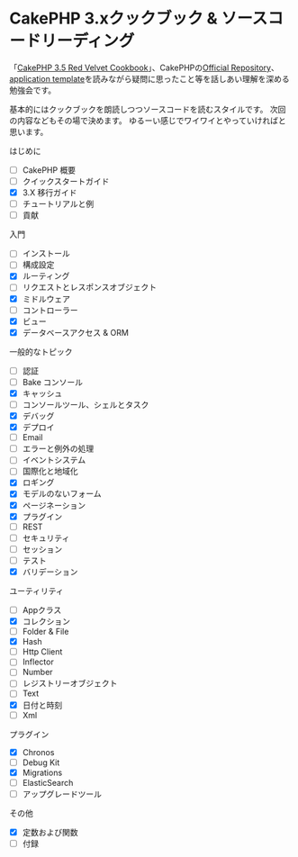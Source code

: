 # CakePHP 3.xクックブック & ソースコードリーディング

「[CakePHP 3.5 Red Velvet Cookbook](https://book.cakephp.org/3.0/ja/contents.html)」、CakePHPの[Official Repository](https://github.com/cakephp/cakephp)、[application template](https://github.com/cakephp/app)を読みながら疑問に思ったこと等を話しあい理解を深める勉強会です。

基本的にはクックブックを朗読しつつソースコードを読むスタイルです。 次回の内容などもその場で決めます。 ゆるーい感じでワイワイとやっていければと思います。

はじめに
- [ ] CakePHP 概要
- [ ] クイックスタートガイド
- [x] 3.X 移行ガイド
- [ ] チュートリアルと例
- [ ] 貢献

入門
- [ ] インストール
- [ ] 構成設定
- [x] ルーティング
- [ ] リクエストとレスポンスオブジェクト
- [x] ミドルウェア
- [ ] コントローラー
- [x] ビュー
- [x] データベースアクセス & ORM

一般的なトピック
- [ ] 認証
- [ ] Bake コンソール
- [x] キャッシュ
- [ ] コンソールツール、シェルとタスク
- [x] デバッグ
- [x] デプロイ
- [ ] Email
- [ ] エラーと例外の処理
- [ ] イベントシステム
- [ ] 国際化と地域化
- [x] ロギング
- [x] モデルのないフォーム
- [x] ページネーション
- [x] プラグイン
- [ ] REST
- [ ] セキュリティ
- [ ] セッション
- [ ] テスト
- [x] バリデーション

ユーティリティ
- [ ] Appクラス
- [x] コレクション
- [ ] Folder & File
- [x] Hash
- [ ] Http Client
- [ ] Inflector
- [ ] Number
- [ ] レジストリーオブジェクト
- [ ] Text
- [x] 日付と時刻
- [ ] Xml

プラグイン
- [x] Chronos
- [ ] Debug Kit
- [x] Migrations
- [ ] ElasticSearch
- [ ] アップグレードツール

その他
- [x] 定数および関数
- [ ] 付録
